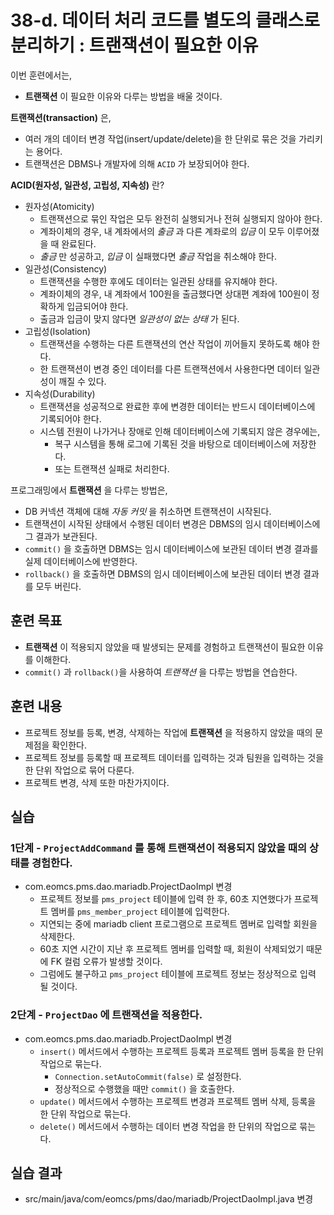 # 38-d. 데이터 처리 코드를 별도의 클래스로 분리하기 : 트랜잭션이 필요한 이유

이번 훈련에서는,
- **트랜잭션** 이 필요한 이유와 다루는 방법을 배울 것이다.

**트랜잭션(transaction)** 은,
- 여러 개의 데이터 변경 작업(insert/update/delete)을 한 단위로 묶은 것을 가리키는 용어다.
- 트랜잭션은 DBMS나 개발자에 의해 `ACID` 가 보장되어야 한다.

**ACID(원자성, 일관성, 고립성, 지속성)** 란?
- 원자성(Atomicity)
  - 트랜잭션으로 묶인 작업은 모두 완전히 실행되거나 전혀 실행되지 않아야 한다.
  - 계좌이체의 경우, 내 계좌에서의 *출금* 과 다른 계좌로의 *입금* 이 모두 이루어졌을 때 완료된다.
  - *출금* 만 성공하고, *입금* 이 실패했다면 *출금* 작업을 취소해야 한다.
- 일관성(Consistency)
  - 트랜잭션을 수행한 후에도 데이터는 일관된 상태를 유지해야 한다.
  - 계좌이체의 경우, 내 계좌에서 100원을 출금했다면 상대편 계좌에 100원이 정확하게 입금되어야 한다.
  - 출금과 입금이 맞지 않다면 *일관성이 없는 상태* 가 된다.
- 고립성(Isolation)
  - 트랜잭션을 수행하는 다른 트랜잭션의 연산 작업이 끼어들지 못하도록 해야 한다.
  - 한 트랜잭션이 변경 중인 데이터를 다른 트랜잭션에서 사용한다면 데이터 일관성이 깨질 수 있다.
- 지속성(Durability)
  - 트랜잭션을 성공적으로 완료한 후에 변경한 데이터는 반드시 데이터베이스에 기록되어야 한다.
  - 시스템 전원이 나가거나 장애로 인해 데이터베이스에 기록되지 않은 경우에는,
    - 복구 시스템을 통해 로그에 기록된 것을 바탕으로 데이터베이스에 저장한다.
    - 또는 트랜잭션 실패로 처리한다.

프로그래밍에서 **트랜잭션** 을 다루는 방법은,
- DB 커넥션 객체에 대해 *자동 커밋* 을 취소하면 트랜잭션이 시작된다.
- 트랜잭션이 시작된 상태에서 수행된 데이터 변경은 DBMS의 임시 데이터베이스에 그 결과가 보관된다.
- `commit()` 을 호출하면 DBMS는 임시 데이터베이스에 보관된 데이터 변경 결과를 실제 데이터베이스에 반영한다.
- `rollback()` 을 호출하면 DBMS의 임시 데이터베이스에 보관된 데이터 변경 결과를 모두 버린다.


## 훈련 목표
- **트랜잭션** 이 적용되지 않았을 때 발생되는 문제를 경험하고 트랜잭션이 필요한 이유를 이해한다.
- `commit()` 과 `rollback()`을 사용하여 *트랜잭션* 을 다루는 방법을 연습한다.

## 훈련 내용
- 프로젝트 정보를 등록, 변경, 삭제하는 작업에 **트랜잭션** 을 적용하지 않았을 때의 문제점을 확인한다.
- 프로젝트 정보를 등록할 때 프로젝트 데이터를 입력하는 것과 팀원을 입력하는 것을 한 단위 작업으로 묶어 다룬다.
- 프로젝트 변경, 삭제 또한 마찬가지이다.

## 실습

### 1단계 - `ProjectAddCommand` 를 통해 트랜잭션이 적용되지 않았을 때의 상태를 경험한다.

- com.eomcs.pms.dao.mariadb.ProjectDaoImpl 변경
  - 프로젝트 정보를 `pms_project` 테이블에 입력 한 후,
    60초 지연했다가 프로젝트 멤버를 `pms_member_project` 테이블에 입력한다.
  - 지연되는 중에 mariadb client 프로그램으로 프로젝트 멤버로 입력할 회원을 삭제한다.
  - 60초 지연 시간이 지난 후 프로젝트 멤버를 입력할 때,
    회원이 삭제되었기 때문에 FK 컬럼 오류가 발생할 것이다.
  - 그럼에도 불구하고 `pms_project` 테이블에 프로젝트 정보는 정상적으로 입력 될 것이다.

### 2단계 - `ProjectDao` 에 트랜잭션을 적용한다.

- com.eomcs.pms.dao.mariadb.ProjectDaoImpl 변경
  - `insert()` 메서드에서 수행하는 프로젝트 등록과 프로젝트 멤버 등록을 한 단위 작업으로 묶는다.
    - `Connection.setAutoCommit(false)` 로 설정한다.
    - 정상적으로 수행했을 때만 `commit()` 을 호출한다.
  - `update()` 메서드에서 수행하는 프로젝트 변경과 프로젝트 멤버 삭제, 등록을 한 단위 작업으로 묶는다.
  - `delete()` 메서드에서 수행하는 데이터 변경 작업을 한 단위의 작업으로 묶는다.

## 실습 결과
- src/main/java/com/eomcs/pms/dao/mariadb/ProjectDaoImpl.java 변경
